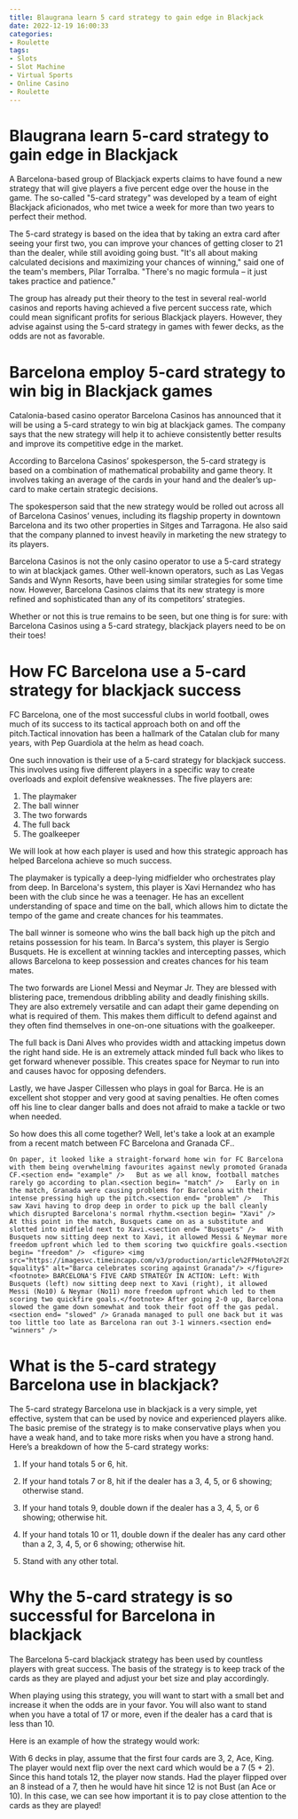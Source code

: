 ```yaml
---
title: Blaugrana learn 5 card strategy to gain edge in Blackjack 
date: 2022-12-19 16:00:33
categories:
- Roulette
tags:
- Slots
- Slot Machine
- Virtual Sports
- Online Casino
- Roulette
---
```



#  Blaugrana learn 5-card strategy to gain edge in Blackjack 

A Barcelona-based group of Blackjack experts claims to have found a new strategy that will give players a five percent edge over the house in the game. The so-called "5-card strategy" was developed by a team of eight Blackjack aficionados, who met twice a week for more than two years to perfect their method.

The 5-card strategy is based on the idea that by taking an extra card after seeing your first two, you can improve your chances of getting closer to 21 than the dealer, while still avoiding going bust. "It's all about making calculated decisions and maximizing your chances of winning," said one of the team's members, Pilar Torralba. "There's no magic formula – it just takes practice and patience."

The group has already put their theory to the test in several real-world casinos and reports having achieved a five percent success rate, which could mean significant profits for serious Blackjack players. However, they advise against using the 5-card strategy in games with fewer decks, as the odds are not as favorable.

#  Barcelona employ 5-card strategy to win big in Blackjack games 

Catalonia-based casino operator Barcelona Casinos has announced that it will be using a 5-card strategy to win big at blackjack games. The company says that the new strategy will help it to achieve consistently better results and improve its competitive edge in the market.

According to Barcelona Casinos’ spokesperson, the 5-card strategy is based on a combination of mathematical probability and game theory. It involves taking an average of the cards in your hand and the dealer’s up-card to make certain strategic decisions.

The spokesperson said that the new strategy would be rolled out across all of Barcelona Casinos’ venues, including its flagship property in downtown Barcelona and its two other properties in Sitges and Tarragona. He also said that the company planned to invest heavily in marketing the new strategy to its players.

Barcelona Casinos is not the only casino operator to use a 5-card strategy to win at blackjack games. Other well-known operators, such as Las Vegas Sands and Wynn Resorts, have been using similar strategies for some time now. However, Barcelona Casinos claims that its new strategy is more refined and sophisticated than any of its competitors’ strategies.

Whether or not this is true remains to be seen, but one thing is for sure: with Barcelona Casinos using a 5-card strategy, blackjack players need to be on their toes!

#  How FC Barcelona use a 5-card strategy for blackjack success 

FC Barcelona, one of the most successful clubs in world football, owes much of its success to its tactical approach both on and off the pitch.Tactical innovation has been a hallmark of the Catalan club for many years, with Pep Guardiola at the helm as head coach.

One such innovation is their use of a 5-card strategy for blackjack success. This involves using five different players in a specific way to create overloads and exploit defensive weaknesses. The five players are:

1) The playmaker 
2) The ball winner 
3) The two forwards 
4) The full back 
5) The goalkeeper

We will look at how each player is used and how this strategic approach has helped Barcelona achieve so much success.

The playmaker is typically a deep-lying midfielder who orchestrates play from deep. In Barcelona's system, this player is Xavi Hernandez who has been with the club since he was a teenager. He has an excellent understanding of space and time on the ball, which allows him to dictate the tempo of the game and create chances for his teammates.

The ball winner is someone who wins the ball back high up the pitch and retains possession for his team. In Barca's system, this player is Sergio Busquets. He is excellent at winning tackles and intercepting passes, which allows Barcelona to keep possession and creates chances for his team mates.

The two forwards are Lionel Messi and Neymar Jr. They are blessed with blistering pace, tremendous dribbling ability and deadly finishing skills. They are also extremely versatile and can adapt their game depending on what is required of them. This makes them difficult to defend against and they often find themselves in one-on-one situations with the goalkeeper.

The full back is Dani Alves who provides width and attacking impetus down the right hand side. He is an extremely attack minded full back who likes to get forward whenever possible. This creates space for Neymar to run into and causes havoc for opposing defenders.

Lastly, we have Jasper Cillessen who plays in goal for Barca. He is an excellent shot stopper and very good at saving penalties. He often comes off his line to clear danger balls and does not afraid to make a tackle or two when needed.

So how does this all come together? Well, let's take a look at an example from a recent match between FC Barcelona and Granada CF..



    On paper, it looked like a straight-forward home win for FC Barcelona with them being overwhelming favourites against newly promoted Granada CF.<section end= "example" />   But as we all know, football matches rarely go according to plan.<section begin= "match" />   Early on in the match, Granada were causing problems for Barcelona with their intense pressing high up the pitch.<section end= "problem" />   This saw Xavi having to drop deep in order to pick up the ball cleanly which disrupted Barcelona's normal rhythm.<section begin= "Xavi" />   At this point in the match, Busquets came on as a substitute and slotted into midfield next to Xavi.<section end= "Busquets" />   With Busquets now sitting deep next to Xavi, it allowed Messi & Neymar more freedom upfront which led to them scoring two quickfire goals.<section begin= "freedom" />  <figure> <img src="https://imagesvc.timeincapp.com/v3/production/article%2FPHoto%2F2016%2F11%2F01%2FBarca2%20copy_800x430_cmyk%20copy_1%20copy_3?$quality$" alt="Barca celebrates scoring against Granada"/> </figure> <footnote> BARCELONA'S FIVE CARD STRATEGY IN ACTION: Left: With Busquets (left) now sitting deep next to Xavi (right), it allowed Messi (No10) & Neymar (No11) more freedom upfront which led to them scoring two quickfire goals.</footnote> After going 2-0 up, Barcelona slowed the game down somewhat and took their foot off the gas pedal.<section end= "slowed" /> Granada managed to pull one back but it was too little too late as Barcelona ran out 3-1 winners.<section end= "winners" />

#  What is the 5-card strategy Barcelona use in blackjack? 

The 5-card strategy Barcelona use in blackjack is a very simple, yet effective, system that can be used by novice and experienced players alike. The basic premise of the strategy is to make conservative plays when you have a weak hand, and to take more risks when you have a strong hand. Here’s a breakdown of how the 5-card strategy works: 

1. If your hand totals 5 or 6, hit.

2. If your hand totals 7 or 8, hit if the dealer has a 3, 4, 5, or 6 showing; otherwise stand.

3. If your hand totals 9, double down if the dealer has a 3, 4, 5, or 6 showing; otherwise hit.

4. If your hand totals 10 or 11, double down if the dealer has any card other than a 2, 3, 4, 5, or 6 showing; otherwise hit.

5. Stand with any other total.

#  Why the 5-card strategy is so successful for Barcelona in blackjack

The Barcelona 5-card blackjack strategy has been used by countless players with great success. The basis of the strategy is to keep track of the cards as they are played and adjust your bet size and play accordingly.

When playing using this strategy, you will want to start with a small bet and increase it when the odds are in your favor. You will also want to stand when you have a total of 17 or more, even if the dealer has a card that is less than 10.

Here is an example of how the strategy would work:

With 6 decks in play, assume that the first four cards are 3, 2, Ace, King. The player would next flip over the next card which would be a 7 (5 + 2). Since this hand totals 12, the player now stands. Had the player flipped over an 8 instead of a 7, then he would have hit since 12 is not Bust (an Ace or 10). In this case, we can see how important it is to pay close attention to the cards as they are played!